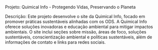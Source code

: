 Projeto: Quimical Info - Protegendo Vidas, Preservando o Planeta

Descrição:
Este projeto desenvolve o site da Quimical Info, focado em promover práticas sustentáveis alinhadas com os ODS. A Quimical Info oferece soluções inovadoras e educação ambiental para mitigar impactos ambientais. 
O site inclui seções sobre missão, áreas de foco, soluções sustentáveis, conscientização ambiental e políticas sustentáveis, além de informações de contato e links para redes sociais.
